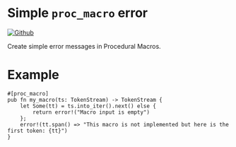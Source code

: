 # Simple `proc_macro` error

[![Github](https://img.shields.io/badge/github-Qwox0/simple__proc__macro__error-blue?style=flat&logo=github)](https://github.com/Qwox0/simple_proc_macro_error)

Create simple error messages in Procedural Macros.

# Example

```rust,ignore
#[proc_macro]
pub fn my_macro(ts: TokenStream) -> TokenStream {
    let Some(tt) = ts.into_iter().next() else {
        return error!("Macro input is empty")
    };
    error!(tt.span() => "This macro is not implemented but here is the first token: {tt}")
}
```
